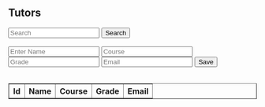 <head>
	<script src="https://ajax.googleapis.com/ajax/libs/jquery/3.6.1/jquery.min.js"></script>
</head>

## Tutors


<input id="search" placeholder="Search">
<button onclick="search()">Search</button>
<br>
<br>
<input id="name" placeholder="Enter Name">
<input id="Course" placeholder="Course">
<input id="Grade" placeholder="Grade">
<input id="Email" placeholder="Email">
<button onclick="addStudent()">Save</button>
<br>
<br>

<!-- Create table to display question posts -->

<table id="lessonsTable" border="1" style="border-collapse: collapse;">
		<tr>
				<th>Id</th>
				<th>Name</th>
				<th>Course</th>
				<th>Grade</th>
				<th>Email</th>
		</tr>
</table>

<script>
  Student();
  function Student() {
  	const options = {
                method: 'GET', // *GET, POST, PUT, DELETE, etc.
                // mode: 'cors', // no-cors, *cors, same-origin
                cache: 'default', // *default, no-cache, reload, force-cache, only-if-cached
                // credentials: 'same-origin', // include, same-origin, omit
                headers: {
                'Content-Type': 'application/json'
                // 'Content-Type': 'application/x-www-form-urlencoded',
                },
            };
    const url = "https://hetvitrivedi.tk/api/schedule/";
    fetch(url, options)
      .then(res => res.json())
      .then(data => {
        console.log(data);
        console.log(typeof data);
        console.log(JSON.stringify(data));

		for (let i = 0; i < data.length; i+								+) {
			addTableRow(data[i].name, data[i].Course, data[i].Grade, data[i].Email);
		}
      });
  }

  function addStudent() {
	const postOptions = {
                method: 'POST', // *GET, POST, PUT, DELETE, etc.
                // mode: 'cors', // no-cors, *cors, same-origin
                cache: 'default', // *default, no-cache, reload, force-cache, only-if-cached
                // credentials: 'same-origin', // include, same-origin, omit
                headers: {
                'Content-Type': 'application/json'
                // 'Content-Type': 'application/x-www-form-urlencoded',
                },
            };
	// var problemData = new URLSearchParams();
	// problemData.append(`problem`, document.getElementById("question").value);
	// problemData.append(`Unit`, document.getElementById("unit").value);
	// problemData.append(`Topic`, document.getElementById("topic").value);
	// problemData.append(`Tags`, document.getElementById("tags").value);
	var url = "https://hetvitrivedi.tk/api/schedule/add";
	url += "?name=" + document.getElementById("name").value;
	url += "&Grade=" + document.getElementById("Grade").value;
	url += "&Course=" + document.getElementById("Course").value;
	url += "&Email=" + document.getElementById("Email").value;
	// fetch the API
	fetch(url, postOptions)
	// response is a RESTful "promise" on any successful fetch
	.then(response => {
	// check for response errors
	if (response.status !== 200) {
		error("PUT API response failure: " + response.status)
		return;  // api failure
	}
	// valid response will have JSON data
	response.json().then(data => {
		console.log(data);
	})
	})
	// catch fetch errors (ie Nginx ACCESS to server blocked)
	.catch(err => {
	console.log(err + " ");
	});
  }
  function addTableRow(name, Grade, Course, Email) {
	let tableRow = document.createElement("tr");
	let idCell = document.createElement("td");
	tableRow.appendChild(idCell);
	let nameCell = document.createElement("td");
	nameCell.innerText = name;
	tableRow.appendChild(nameCell);
	let GradeCell = document.createElement("td");
	GradeCell.innerText = Grade;
	tableRow.appendChild(GradeCell);
	let CourseCell = document.createElement("td");
	CourseCell.innerText = Course;
	tableRow.appendChild(CourseCell);
	let EmailCell = document.createElement("td");
	EmailCell.innerText = Email;
	tableRow.appendChild(EmailCell);

	document.getElementById("tutorTable").appendChild(tableRow);
  }

  function removeTableRows() {
	let numRows = document.getElementById("lessonsTable").rows.length;
	for (let i = numRows-1; i > 0; i--) {
		document.getElementById("lessonsTable").removeChild(document.getElementById("lessonsTable").rows[i]);
	}
  }

</script>